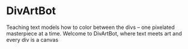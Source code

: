 # DivArtBot
Teaching text models how to color between the divs – one pixelated masterpiece at a time. Welcome to DivArtBot, where text meets art and every div is a canvas
